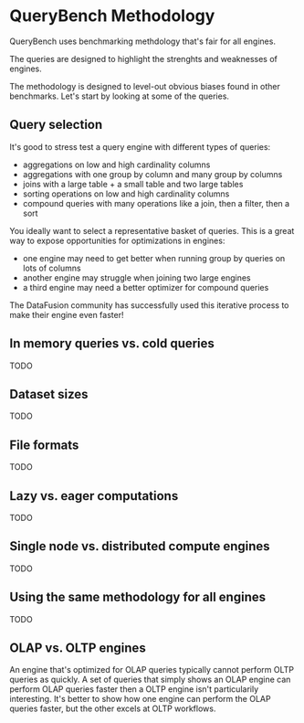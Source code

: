# QueryBench Methodology

QueryBench uses benchmarking methdology that's fair for all engines.

The queries are designed to highlight the strenghts and weaknesses of engines.

The methodology is designed to level-out obvious biases found in other benchmarks.  Let's start by looking at some of the queries.

## Query selection

It's good to stress test a query engine with different types of queries:

* aggregations on low and high cardinality columns
* aggregations with one group by column and many group by columns
* joins with a large table + a small table and two large tables
* sorting operations on low and high cardinality columns
* compound queries with many operations like a join, then a filter, then a sort

You ideally want to select a representative basket of queries.  This is a great way to expose opportunities for optimizations in engines:

* one engine may need to get better when running group by queries on lots of columns
* another engine may struggle when joining two large engines
* a third engine may need a better optimizer for compound queries

The DataFusion community has successfully used this iterative process to make their engine even faster!

## In memory queries vs. cold queries

TODO

## Dataset sizes

TODO

## File formats

TODO

## Lazy vs. eager computations

TODO

## Single node vs. distributed compute engines

TODO

## Using the same methodology for all engines

TODO

## OLAP vs. OLTP engines

An engine that's optimized for OLAP queries typically cannot perform OLTP queries as quickly.  A set of queries that simply shows an OLAP engine can perform OLAP queries faster then a OLTP engine isn't particularily interesting.  It's better to show how one engine can perform the OLAP queries faster, but the other excels at OLTP workflows.

